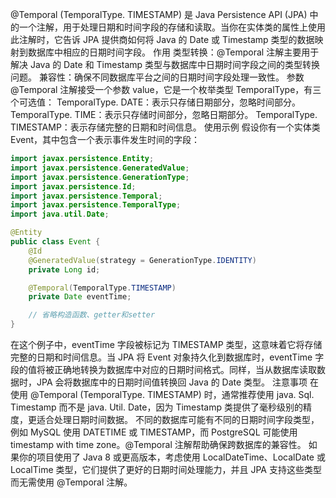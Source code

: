 @Temporal (TemporalType. TIMESTAMP) 是 Java Persistence API (JPA) 中的一个注解，用于处理日期和时间字段的存储和读取。当你在实体类的属性上使用此注解时，它告诉 JPA 提供商如何将 Java 的 Date 或 Timestamp 类型的数据映射到数据库中相应的日期时间字段。
作用
类型转换：@Temporal 注解主要用于解决 Java 的 Date 和 Timestamp 类型与数据库中日期时间字段之间的类型转换问题。
兼容性：确保不同数据库平台之间的日期时间字段处理一致性。
参数
@Temporal 注解接受一个参数 value，它是一个枚举类型 TemporalType，有三个可选值：
TemporalType. DATE：表示只存储日期部分，忽略时间部分。
TemporalType. TIME：表示只存储时间部分，忽略日期部分。
TemporalType. TIMESTAMP：表示存储完整的日期和时间信息。
使用示例
假设你有一个实体类 Event，其中包含一个表示事件发生时间的字段：
```java
import javax.persistence.Entity;
import javax.persistence.GeneratedValue;
import javax.persistence.GenerationType;
import javax.persistence.Id;
import javax.persistence.Temporal;
import javax.persistence.TemporalType;
import java.util.Date;

@Entity
public class Event {
    @Id
    @GeneratedValue(strategy = GenerationType.IDENTITY)
    private Long id;

    @Temporal(TemporalType.TIMESTAMP)
    private Date eventTime;

    // 省略构造函数、getter和setter
}

```
在这个例子中，eventTime 字段被标记为 TIMESTAMP 类型，这意味着它将存储完整的日期和时间信息。当 JPA 将 Event 对象持久化到数据库时，eventTime 字段的值将被正确地转换为数据库中对应的日期时间格式。同样，当从数据库读取数据时，JPA 会将数据库中的日期时间值转换回 Java 的 Date 类型。
注意事项
在使用 @Temporal (TemporalType. TIMESTAMP) 时，通常推荐使用 java. Sql. Timestamp 而不是 java. Util. Date，因为 Timestamp 类提供了毫秒级别的精度，更适合处理日期时间数据。
不同的数据库可能有不同的日期时间字段类型，例如 MySQL 使用 DATETIME 或 TIMESTAMP，而 PostgreSQL 可能使用 timestamp with time zone。@Temporal 注解帮助确保跨数据库的兼容性。
如果你的项目使用了 Java 8 或更高版本，考虑使用 LocalDateTime、LocalDate 或 LocalTime 类型，它们提供了更好的日期时间处理能力，并且 JPA 支持这些类型而无需使用 @Temporal 注解。